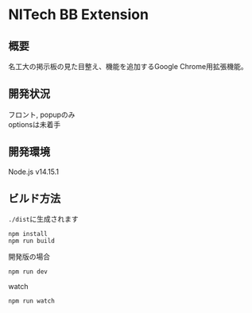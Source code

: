 # NITech BB Extension

## 概要

名工大の掲示板の見た目整え、機能を追加するGoogle Chrome用拡張機能。

## 開発状況
フロント, popupのみ  
optionsは未着手

## 開発環境

Node.js v14.15.1

## ビルド方法

`./dist`に生成されます

```
npm install
npm run build
```

開発版の場合

```
npm run dev
```

watch

```
npm run watch
```
